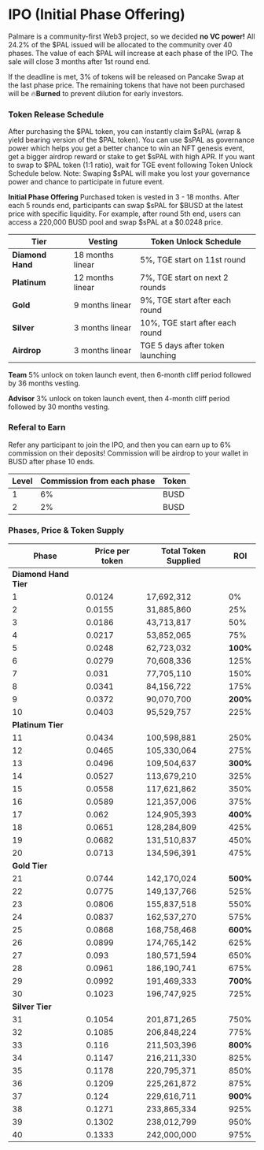 # IPO (Initial Phase Offering)

Palmare is a community-first Web3 project, so we decided **no VC power!** All 24.2% of the $PAL issued will be allocated to the community over 40 phases. The value of each $PAL will increase at each phase of the IPO. The sale will close 3 months after 1st round end.&#x20;

If the deadline is met, 3% of tokens will be released on Pancake Swap at the last phase price. The remaining tokens that have not been purchased will be :fire:**Burned** to prevent dilution for early investors.



### **Token Release Schedule**

After purchasing the $PAL token, you can instantly claim $sPAL (wrap & yield bearing version of the $PAL token). You can use $sPAL as governance power which helps you get a better chance to win an NFT genesis event, get a bigger airdrop reward or stake to get $sPAL with high APR. If you want to swap to $PAL token (1:1 ratio), wait for TGE event following Token Unlock Schedule below. Note: Swaping $sPAL will make you lost your governance power and chance to participate in future event.

**Initial Phase Offering** Purchased token is vested in 3 - 18 months. After each 5 rounds end, participants can swap $sPAL for $BUSD at the latest price with specific liquidity. For example, after round 5th end, users can access a 220,000 BUSD pool and swap $sPAL at a $0.0248 price.

| Tier             | Vesting           | Token Unlock Schedule            |
| ---------------- | ----------------- | -------------------------------- |
| **Diamond Hand** | 18 months linear  | 5%, TGE start on 11st round      |
| **Platinum**     | 12 months linear  | 7%, TGE start on next 2 rounds   |
| **Gold**         | 9 months linear   | 9%, TGE start after each round   |
| **Silver**       | 3 months linear   | 10%, TGE start after each round  |
| **Airdrop**      | 3 months linear   | TGE 5 days after token launching |

**Team** 5% unlock on token launch event, then 6-month cliff period followed by 36 months vesting.

**Advisor** 3% unlock on token launch event, then 4-month cliff period followed by 30 months vesting.

### &#x20;**Referal to Earn**&#x20;

Refer any participant to join the IPO, and then you can earn up to 6% commission on their deposits! Commission will be airdrop to your wallet in BUSD after phase 10 ends.&#x20;

| Level | Commission from each phase | Token |
| ----- | -------------------------- | ----- |
| 1     | 6%                         | BUSD  |
| 2     | 2%                         | BUSD  |



### **Phases, Price & Token Supply**

| Phase                 | Price per token | Total Token Supplied | ROI      |
| --------------------- | --------------- | -------------------- | -------- |
| **Diamond Hand Tier** |                 |                      |          |
| 1                     | 0.0124          | 17,692,312           | 0%       |
| 2                     | 0.0155          | 31,885,860           | 25%      |
| 3                     | 0.0186          | 43,713,817           | 50%      |
| 4                     | 0.0217          | 53,852,065           | 75%      |
| 5                     | 0.0248          | 62,723,032           | **100%** |
| 6                     | 0.0279          | 70,608,336           | 125%     |
| 7                     | 0.031           | 77,705,110           | 150%     |
| 8                     | 0.0341          | 84,156,722           | 175%     |
| 9                     | 0.0372          | 90,070,700           | **200%** |
| 10                    | 0.0403          | 95,529,757           | 225%     |
| **Platinum Tier**     |                 |                      |          |
| 11                    | 0.0434          | 100,598,881          | 250%     |
| 12                    | 0.0465          | 105,330,064          | 275%     |
| 13                    | 0.0496          | 109,504,637          | **300%** |
| 14                    | 0.0527          | 113,679,210          | 325%     |
| 15                    | 0.0558          | 117,621,862          | 350%     |
| 16                    | 0.0589          | 121,357,006          | 375%     |
| 17                    | 0.062           | 124,905,393          | **400%** |
| 18                    | 0.0651          | 128,284,809          | 425%     |
| 19                    | 0.0682          | 131,510,837          | 450%     |
| 20                    | 0.0713          | 134,596,391          | 475%     |
| **Gold Tier**         |                 |                      |          |
| 21                    | 0.0744          | 142,170,024          | **500%** |
| 22                    | 0.0775          | 149,137,766          | 525%     |
| 23                    | 0.0806          | 155,837,518          | 550%     |
| 24                    | 0.0837          | 162,537,270          | 575%     |
| 25                    | 0.0868          | 168,758,468          | **600%** |
| 26                    | 0.0899          | 174,765,142          | 625%     |
| 27                    | 0.093           | 180,571,594          | 650%     |
| 28                    | 0.0961          | 186,190,741          | 675%     |
| 29                    | 0.0992          | 191,469,333          | **700%** |
| 30                    | 0.1023          | 196,747,925          | 725%     |
| **Silver Tier**       |                 |                      |          |
| 31                    | 0.1054          | 201,871,265          | 750%     |
| 32                    | 0.1085          | 206,848,224          | 775%     |
| 33                    | 0.116           | 211,503,396          | **800%** |
| 34                    | 0.1147          | 216,211,330          | 825%     |
| 35                    | 0.1178          | 220,795,371          | 850%     |
| 36                    | 0.1209          | 225,261,872          | 875%     |
| 37                    | 0.124           | 229,616,711          | **900%** |
| 38                    | 0.1271          | 233,865,334          | 925%     |
| 39                    | 0.1302          | 238,012,799          | 950%     |
| 40                    | 0.1333          | 242,000,000          | 975%     |
